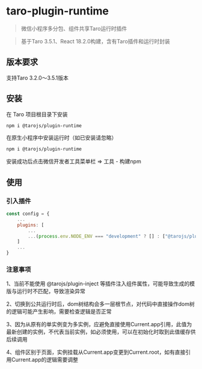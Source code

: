 # taro-plugin-runtime

> 微信小程序多分包、组件共享Taro运行时插件

> 基于Taro 3.5.1、React 18.2.0构建，含有Taro插件和运行时封装

## 版本要求

支持Taro 3.2.0～3.5.1版本

## 安装

在 Taro 项目根目录下安装

```bash
npm i @tarojs/plugin-runtime
```

在原生小程序中安装运行时（如已安装请忽略）

```bash
npm i @tarojs/plugin-runtime
```

安装成功后点击微信开发者工具菜单栏 => 工具 - 构建npm

## 使用

### 引入插件
```js
const config = {
    ...
    plugins: [
        ...
        ...(process.env.NODE_ENV === "development" ? [] : ["@tarojs/plugin-runtime"])
    ]
    ...
}
```

### 注意事项
1、当前不能使用 @tarojs/plugin-inject 等插件注入组件属性，可能导致生成的模版与运行时不匹配，导致渲染异常

2、切换到公共运行时后，dom树结构会多一层根节点，对代码中直接操作dom树的逻辑可能产生影响，需要检查逻辑是否正常

3、因为从原有的单实例变为多实例，应避免直接使用Current.app引用，此值为最新创建的实例，不代表当前实例，如必须使用，可以在初始化时取到此值缓存供后续调用

4、组件区别于页面，实例挂载从Current.app变更到Current.root，如有直接引用Current.app的逻辑需要调整
